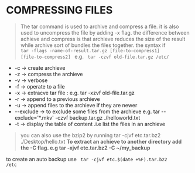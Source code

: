 # COMPRESSING FILES

> The tar command is used to archive and compress a file. it is also used to uncompress the file by adding -x flag. the difference between achieve and compress is that archieve reduces the size of the result while archive sort of bundles the files together. the syntax if <code> tar -flags -name-of-result.tar.gz [file-to-compress1] [file-to-compress2] </code>
e.g. <code> tar -czvf old-file.tar.gz /etc/ </code>
* -c -> create archieve
* -z -> compress the archieve
* -v -> verbose
* -f -> operate to a file
* -x -> extracve tar file : e.g. tar -xzvf old-file.tar.gz 
* -r -> append to a previous archieve
* -u -> append files to the archieve if they are newer
* --exclude -> to exclude some files from the archieve e.g. tar --exclude='*.mkv' -czvf backup.tar.gz ./helloworld.txt
* -t -> display the table of content .i.e list the files in an archieve

> you can also use the bzip2 by running tar -cjvf etc.tar.bz2 ./Desktop/hello.txt
<Strong> To extract an achieve to another directory add the -C flag. e.g tar -xjvf etc.tar.bz2 -C ~/my_backup</Strong>

to create an auto backup use <code> tar -cjvf etc.$(date +%F).tar.bz2 /etc
